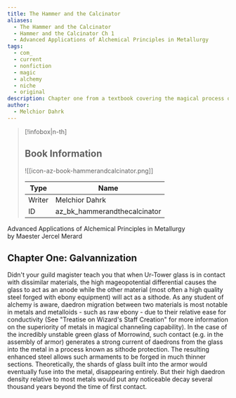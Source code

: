 ```yaml
---
title: The Hammer and the Calcinator
aliases:
  - The Hammer and the Calcinator
  - Hammer and the Calcinator Ch 1
  - Advanced Applications of Alchemical Principles in Metallurgy
tags:
  - com_
  - current
  - nonfiction
  - magic
  - alchemy
  - niche
  - original
description: Chapter one from a textbook covering the magical process of galvannization.
author:
  - Melchior Dahrk
---
```

> [!infobox|n-th]
> 
> ## Book Information
> 
> ![[icon-az-book-hammerandcalcinator.png]]
> 
> | Type | Name |
> | --- | --- |
> | Writer | Melchior Dahrk |
> | ID | az_bk_hammerandthecalcinator |

Advanced Applications of Alchemical Principles in Metallurgy  
by Maester Jercel Merard  
## Chapter One: Galvannization  
Didn't your guild magister teach you that when Ur-Tower glass is in contact with dissimilar materials, the high mageopotential differential causes the glass to act as an anode while the other material (most often a high quality steel forged with ebony equipment) will act as a sithode. As any student of alchemy is aware, daedron migration between two materials is most notable in metals and metalloids - such as raw ebony - due to their relative ease for conductivity (See "Treatise on Wizard's Staff Creation" for more information on the superiority of metals in magical channeling capability). In the case of the incredibly unstable green glass of Morrowind, such contact (e.g. in the assembly of armor) generates a strong current of daedrons from the glass into the metal in a process known as sithode protection. The resulting enhanced steel allows such armaments to be forged in much thinner sections. Theoretically, the shards of glass built into the armor would eventually fuse into the metal, disappearing entirely. But their high daedron density relative to most metals would put any noticeable decay several thousand years beyond the time of first contact.